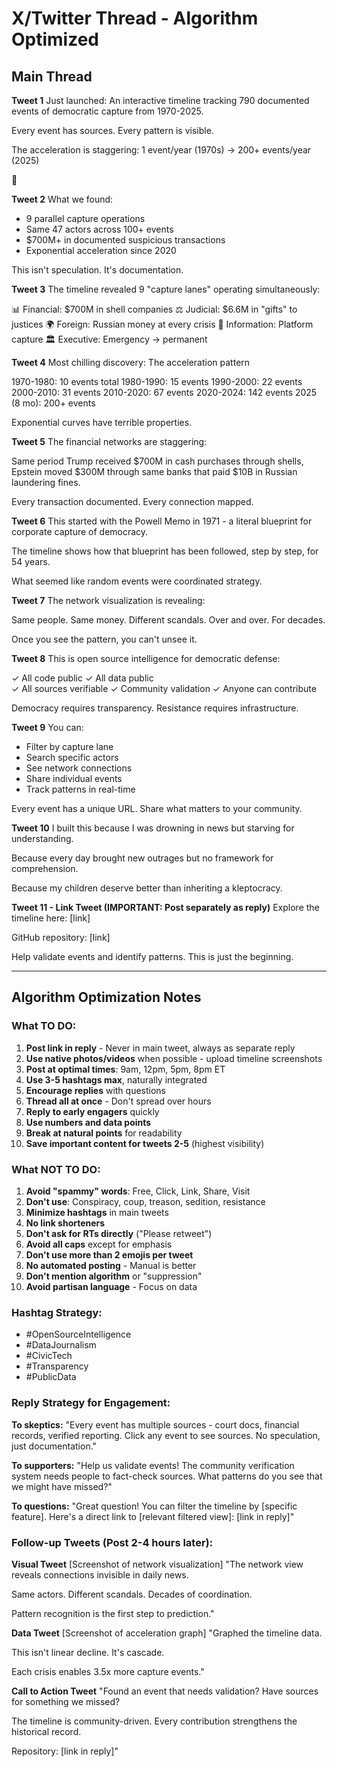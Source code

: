 # X/Twitter Thread - Algorithm Optimized

## Main Thread

**Tweet 1**
Just launched: An interactive timeline tracking 790 documented events of democratic capture from 1970-2025.

Every event has sources. Every pattern is visible.

The acceleration is staggering: 1 event/year (1970s) → 200+ events/year (2025)

🧵

**Tweet 2**
What we found:
- 9 parallel capture operations
- Same 47 actors across 100+ events
- $700M+ in documented suspicious transactions
- Exponential acceleration since 2020

This isn't speculation. It's documentation.

**Tweet 3**
The timeline revealed 9 "capture lanes" operating simultaneously:

📊 Financial: $700M in shell companies
⚖️ Judicial: $6.6M in "gifts" to justices
🌍 Foreign: Russian money at every crisis
📱 Information: Platform capture
🏛️ Executive: Emergency → permanent

**Tweet 4**
Most chilling discovery: The acceleration pattern

1970-1980: 10 events total
1980-1990: 15 events
1990-2000: 22 events
2000-2010: 31 events
2010-2020: 67 events
2020-2024: 142 events
2025 (8 mo): 200+ events

Exponential curves have terrible properties.

**Tweet 5**
The financial networks are staggering:

Same period Trump received $700M in cash purchases through shells, Epstein moved $300M through same banks that paid $10B in Russian laundering fines.

Every transaction documented. Every connection mapped.

**Tweet 6**
This started with the Powell Memo in 1971 - a literal blueprint for corporate capture of democracy.

The timeline shows how that blueprint has been followed, step by step, for 54 years.

What seemed like random events were coordinated strategy.

**Tweet 7**
The network visualization is revealing:

Same people. Same money. Different scandals.
Over and over. For decades.

Once you see the pattern, you can't unsee it.

**Tweet 8**
This is open source intelligence for democratic defense:

✓ All code public
✓ All data public  
✓ All sources verifiable
✓ Community validation
✓ Anyone can contribute

Democracy requires transparency. Resistance requires infrastructure.

**Tweet 9**
You can:
- Filter by capture lane
- Search specific actors
- See network connections
- Share individual events
- Track patterns in real-time

Every event has a unique URL. Share what matters to your community.

**Tweet 10**
I built this because I was drowning in news but starving for understanding.

Because every day brought new outrages but no framework for comprehension.

Because my children deserve better than inheriting a kleptocracy.

**Tweet 11 - Link Tweet (IMPORTANT: Post separately as reply)**
Explore the timeline here:
[link]

GitHub repository:
[link]

Help validate events and identify patterns. This is just the beginning.

---

## Algorithm Optimization Notes

### What TO DO:
1. **Post link in reply** - Never in main tweet, always as separate reply
2. **Use native photos/videos** when possible - upload timeline screenshots
3. **Post at optimal times**: 9am, 12pm, 5pm, 8pm ET
4. **Use 3-5 hashtags max**, naturally integrated
5. **Encourage replies** with questions
6. **Thread all at once** - Don't spread over hours
7. **Reply to early engagers** quickly
8. **Use numbers and data points**
9. **Break at natural points** for readability
10. **Save important content for tweets 2-5** (highest visibility)

### What NOT TO DO:
1. **Avoid "spammy" words**: Free, Click, Link, Share, Visit
2. **Don't use**: Conspiracy, coup, treason, sedition, resistance
3. **Minimize hashtags** in main tweets
4. **No link shorteners**
5. **Don't ask for RTs directly** ("Please retweet")
6. **Avoid all caps** except for emphasis
7. **Don't use more than 2 emojis per tweet**
8. **No automated posting** - Manual is better
9. **Don't mention algorithm** or "suppression"
10. **Avoid partisan language** - Focus on data

### Hashtag Strategy:
- #OpenSourceIntelligence
- #DataJournalism
- #CivicTech
- #Transparency
- #PublicData

### Reply Strategy for Engagement:

**To skeptics:**
"Every event has multiple sources - court docs, financial records, verified reporting. Click any event to see sources. No speculation, just documentation."

**To supporters:**
"Help us validate events! The community verification system needs people to fact-check sources. What patterns do you see that we might have missed?"

**To questions:**
"Great question! You can filter the timeline by [specific feature]. Here's a direct link to [relevant filtered view]: [link in reply]"

### Follow-up Tweets (Post 2-4 hours later):

**Visual Tweet**
[Screenshot of network visualization]
"The network view reveals connections invisible in daily news.

Same actors. Different scandals. Decades of coordination.

Pattern recognition is the first step to prediction."

**Data Tweet**
[Screenshot of acceleration graph]
"Graphed the timeline data. 

This isn't linear decline. It's cascade.

Each crisis enables 3.5x more capture events."

**Call to Action Tweet**
"Found an event that needs validation? Have sources for something we missed?

The timeline is community-driven. Every contribution strengthens the historical record.

Repository: [link in reply]"